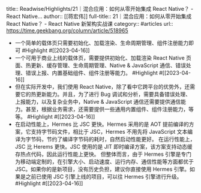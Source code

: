 title:: Readwise/Highlights/21｜混合应用：如何从零开始集成 React Native？ - React Native...
author:: [[蒋宏伟]]
full-title:: 21｜混合应用：如何从零开始集成 React Native？ - React Native 新架构实战课
category:: #articles
url:: https://time.geekbang.org/column/article/518965
- 一个简单的载体页只需要初始化、加载渲染、生命周期管理、组件注册能力即可 #Highlight #[[2023-04-16]]
- 一个可用于商业上线的载体页，需要提供初始化、加载渲染 React Native 页面、热更新、缓存管理、生命周期管理、Native & JavaScript 通信、错误处理、错误上报、内置基础组件、组件注册等能力。 #Highlight #[[2023-04-16]]
- 但在实际开发中，我们使用 React Native，除了看中它跨平台的优势外，还需要它的热更新能力。并且，为了进行 Bug 调试和分析，需要具备错误处理、上报能力，以及复杂业务中，Native & JavaScript 通信还需要提供通信能力。甚至，根据业务需求，还需要提供一些通用内置组件、组件注册能力，等等。 #Highlight #[[2023-04-16]]
- 在启动性能上，Hermes 比 JSC 更快。Hermes 采用的是 AOT 提前编译的方案，它支持字节码文件，相比于 JSC，Hermes 不用先将 JavaScript 文本编译为字节码，节约了编译字节码的耗时，自然启动性能更好。
  在运行性能上，JSC 比 Herems 更快。JSC 使用的是 JIT 即时编译方案，该方案支持动态缓存热点代码，因此运行性能上更快。
  但整体而言，由于 Hermes 引擎是专门为移动端定制的，在引擎大小、启动速度、运行内存、通信性能等方面都优于 JSC。如果你的是新项目，没有历史负担，建议你直接使用 Hermes 引擎。如果是之前已使用 JSC 引擎上线的项目，可以往 Hermes 引擎进行升级。 #Highlight #[[2023-04-16]]